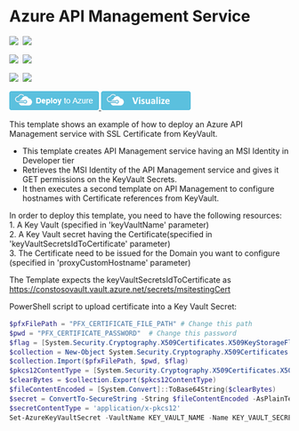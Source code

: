 # Azure API Management Service

<IMG SRC="https://azurequickstartsservice.blob.core.windows.net/badges/201-api-management-create-with-keyvault-ssl/PublicLastTestDate.svg" />&nbsp;
<IMG SRC="https://azurequickstartsservice.blob.core.windows.net/badges/201-api-management-create-with-keyvault-ssl/PublicDeployment.svg" />&nbsp;

<IMG SRC="https://azurequickstartsservice.blob.core.windows.net/badges/201-api-management-create-with-keyvault-ssl/FairfaxLastTestDate.svg" />&nbsp;
<IMG SRC="https://azurequickstartsservice.blob.core.windows.net/badges/201-api-management-create-with-keyvault-ssl/FairfaxDeployment.svg" />&nbsp;

<IMG SRC="https://azurequickstartsservice.blob.core.windows.net/badges/201-api-management-create-with-keyvault-ssl/BestPracticeResult.svg" />&nbsp;
<IMG SRC="https://azurequickstartsservice.blob.core.windows.net/badges/201-api-management-create-with-keyvault-ssl/CredScanResult.svg" />&nbsp;

<a href="https://portal.azure.com/#create/Microsoft.Template/uri/https%3A%2F%2Fraw.githubusercontent.com%2Fazure%2Fazure-quickstart-templates%2Fmaster%2F201-api-management-create-with-keyvault-ssl%2Fazuredeploy.json" target="_blank">
    <img src="https://raw.githubusercontent.com/Azure/azure-quickstart-templates/master/1-CONTRIBUTION-GUIDE/images/deploytoazure.png"/>
</a>
<a href="http://armviz.io/#/?load=https%3A%2F%2Fraw.githubusercontent.com%2FAzure%2Fazure-quickstart-templates%2Fmaster%2F201-api-management-create-with-keyvault-ssl%2Fazuredeploy.json" target="_blank">
    <img src="https://raw.githubusercontent.com/Azure/azure-quickstart-templates/master/1-CONTRIBUTION-GUIDE/images/visualizebutton.png"/>
</a>

This template shows an example of how to deploy an Azure API Management service with SSL Certificate from KeyVault.  
* This template creates API Management service having an MSI Identity in Developer tier 
* Retrieves the MSI Identity of the API Management service and gives it GET permissions on the KeyVault Secrets.
* It then executes a second template on API Management to configure hostnames with Certificate references from KeyVault.

<P>
In order to deploy this template, you need to have the following resources: <br />
1. A Key Vault (specified in 'keyVaultName' parameter) <br />
2. A Key Vault secret having the Certificate(specified in 'keyVaultSecretsIdToCertificate' parameter) <br />
3. The Certificate need to be issued for the Domain you want to configure (specified in 'proxyCustomHostname' parameter) <br />
</P>

The Template expects the keyVaultSecretsIdToCertificate as https://constosovault.vault.azure.net/secrets/msitestingCert

PowerShell script to upload certificate into a Key Vault Secret:
```Powershell
$pfxFilePath = "PFX_CERTIFICATE_FILE_PATH" # Change this path
$pwd = "PFX_CERTIFICATE_PASSWORD"  # Change this password
$flag = [System.Security.Cryptography.X509Certificates.X509KeyStorageFlags]::Exportable
$collection = New-Object System.Security.Cryptography.X509Certificates.X509Certificate2Collection
$collection.Import($pfxFilePath, $pwd, $flag)
$pkcs12ContentType = [System.Security.Cryptography.X509Certificates.X509ContentType]::Pkcs12
$clearBytes = $collection.Export($pkcs12ContentType)
$fileContentEncoded = [System.Convert]::ToBase64String($clearBytes)
$secret = ConvertTo-SecureString -String $fileContentEncoded -AsPlainText –Force
$secretContentType = 'application/x-pkcs12'
Set-AzureKeyVaultSecret -VaultName KEY_VAULT_NAME -Name KEY_VAULT_SECRET_NAME -SecretValue $Secret -ContentType $secretContentType # Change Key Vault name and Secret name
```

